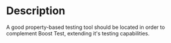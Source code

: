 # Description
A good property-based testing tool should be located in order to complement Boost Test, extending it's testing capabilities.